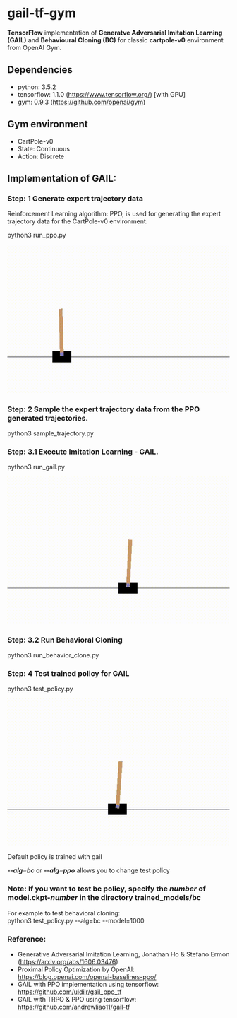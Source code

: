# gail-tf-gym
**TensorFlow** implementation of **Generatve Adversarial Imitation Learning (GAIL)** and **Behavioural Cloning (BC)** for classic **cartpole-v0** environment from OpenAI Gym. 

## Dependencies
- python: 3.5.2
- tensorflow: 1.1.0 (https://www.tensorflow.org/) [with GPU]
- gym: 0.9.3 (https://github.com/openai/gym)

## Gym environment 
- CartPole-v0  
- State: Continuous 
- Action: Discrete 

## Implementation of GAIL:

### Step: 1 Generate expert trajectory data  
Reinforcement Learning algorithm: PPO, is used for generating the expert trajectory data for the CartPole-v0 environment.

python3 run_ppo.py

<p align= "center">
  <img src="gail(tf)4gym/gif/training_ppo.gif/">
</p>

### Step: 2 Sample the expert trajectory data from the PPO generated trajectories. 

python3 sample_trajectory.py

### Step: 3.1 Execute Imitation Learning - GAIL.  

python3 run_gail.py  

<p align= "center">
  <img src="gail(tf)4gym/gif/training_gail.gif/">
</p>

### Step: 3.2 Run Behavioral Cloning  

python3 run_behavior_clone.py 

### Step: 4 Test trained policy for GAIL

python3 test_policy.py  
<p align= "center">
  <img src="gail(tf)4gym/gif/test_gail.gif/">
</p>

Default policy is trained with gail  

***--alg=bc*** or ***--alg=ppo*** allows you to change test policy  

### Note: If you want to test bc policy, specify the _number_ of model.ckpt-_number_ in the directory trained_models/bc  
For example to test behavioral cloning:  
python3 test_policy.py --alg=bc --model=1000

### Reference:
- Generative Adversarial Imitation Learning, Jonathan Ho & Stefano Ermon (https://arxiv.org/abs/1606.03476)
- Proximal Policy Optimization by OpenAI: https://blog.openai.com/openai-baselines-ppo/
- GAIL with PPO implementation using tensorflow: https://github.com/uidilr/gail_ppo_tf
- GAIL with TRPO & PPO using tensorflow: https://github.com/andrewliao11/gail-tf
 

